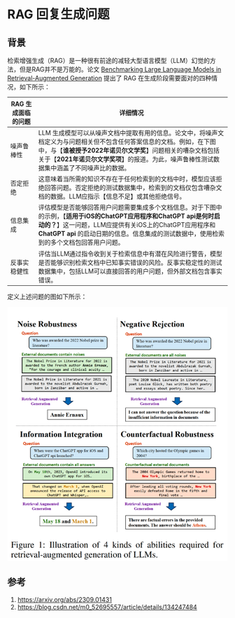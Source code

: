 # RAG 回复生成问题

## 背景
检索增强生成（RAG）是一种很有前途的减轻大型语言模型（LLM）幻觉的方法，但是RAG并不是万能的。论文 [Benchmarking Large Language Models in Retrieval-Augmented Generation](https://arxiv.org/abs/2309.01431) 提出了 RAG 在生成阶段需要面对的四种情况，如下所示：

| RAG 生成面临的问题| 详细情况|
|-----------------|--------|
|噪声鲁棒性|LLM 生成模型可以从噪声文档中提取有用的信息。论文中，将噪声文档定义为与问题相关但不包含任何答案信息的文档。例如，在下图中，与【**谁被授予2022年诺贝尔文学奖**】问题相关的嘈杂文档包括关于【**2021年诺贝尔文学奖项**】的报道。为此，噪声鲁棒性测试数据集中涵盖了不同噪声比的数据。|
|否定拒绝|这意味着当所需的知识不存在于任何检索到的文档中时，模型应该拒绝回答问题。否定拒绝的测试数据集中，检索到的文档仅包含嘈杂文档的数据。LLM应指示【信息不足】或其他拒绝信号。|
|信息集成|评估模型是否能够回答用户问题需要集成多个文档信息。对于下图中的示例，【**适用于iOS的ChatGPT应用程序和ChatGPT api是何时启动的？**】这一问题，LLM应提供有关iOS上的ChatGPT应用程序和 **ChatGPT api** 的启动日期的信息。信息集成的测试数据中，使用检索到的多个文档包回答用户问题。|
|反事实稳健性|评估当LLM通过指令收到关于检索信息中有潜在风险进行警告，模型是否能够识别检索文档中已知事实错误的风险。反事实稳定性的测试数据集中，包括LLM可以直接回答的用户问题，但外部文档包含事实错误。|

定义上述问题的图如下所示：

![RAG生成遇到的4中问题](./img/generation_1.png)
<!-- ![RAG生成遇到的4中问题](./img/generation_1.png){: style="height:550px;width:650px"} -->

## 参考
1. https://arxiv.org/abs/2309.01431
2. https://blog.csdn.net/m0_52695557/article/details/134247484